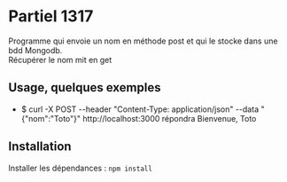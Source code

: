 # Partiel 1317
Programme qui envoie un nom en méthode post et qui le stocke dans une bdd Mongodb.<br>
Récupérer le nom mit en get<br>

## Usage, quelques exemples
* $ curl -X POST --header "Content-Type: application/json" --data "{\"nom\":\"Toto\"}" http://localhost:3000
 répondra Bienvenue, Toto

## Installation
Installer les dépendances : `npm install`<br>

